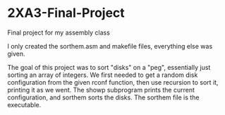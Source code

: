 # 2XA3-Final-Project
Final project for my assembly class

I only created the sorthem.asm and makefile files, everything else was given.

The goal of this project was to sort "disks" on a "peg", essentially just sorting an array of integers. We first needed to get a random disk configuration from the given rconf function, then use recursion to sort it, printing it as we went. The showp subprogram prints the current configuration, and sorthem sorts the disks. The sorthem file is the executable.
